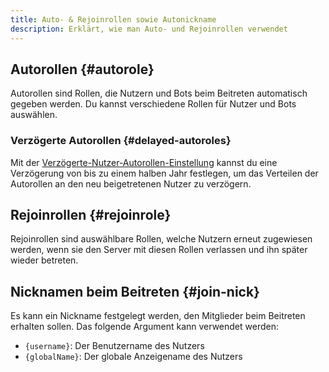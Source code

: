 ```yaml
---
title: Auto- & Rejoinrollen sowie Autonickname
description: Erklärt, wie man Auto- und Rejoinrollen verwendet
---
```


## Autorollen {#autorole}

Autorollen sind Rollen, die Nutzern und Bots beim Beitreten automatisch gegeben werden.
Du kannst verschiedene Rollen für Nutzer und Bots auswählen.

### Verzögerte Autorollen {#delayed-autoroles}

Mit der [Verzögerte-Nutzer-Autorollen-Einstellung](https://tomatenkuchen.com/dashboard/settings#autoroleUserDelay) kannst du eine Verzögerung von bis zu einem halben Jahr festlegen, um das Verteilen der Autorollen an den neu beigetretenen Nutzer zu verzögern.

## Rejoinrollen {#rejoinrole}

Rejoinrollen sind auswählbare Rollen, welche Nutzern erneut zugewiesen werden, wenn sie den Server mit diesen Rollen verlassen und ihn später wieder betreten.

## Nicknamen beim Beitreten {#join-nick}

Es kann ein Nickname festgelegt werden, den Mitglieder beim Beitreten erhalten sollen. Das folgende Argument kann verwendet werden:
- `{username}`: Der Benutzername des Nutzers
- `{globalName}`: Der globale Anzeigename des Nutzers
